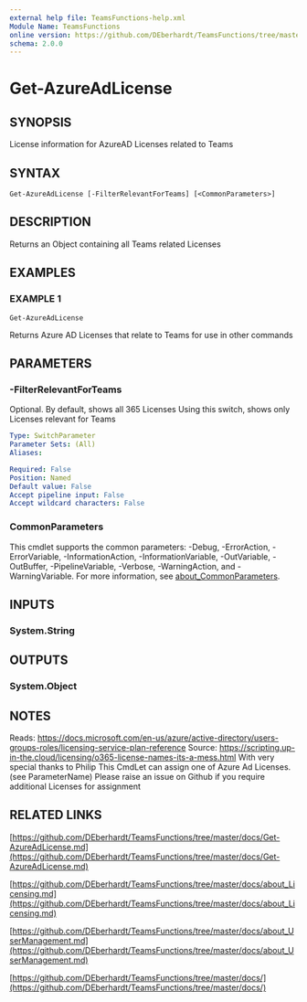 ```yaml
---
external help file: TeamsFunctions-help.xml
Module Name: TeamsFunctions
online version: https://github.com/DEberhardt/TeamsFunctions/tree/master/docs/Get-AzureAdLicense.md
schema: 2.0.0
---
```


# Get-AzureAdLicense

## SYNOPSIS
License information for AzureAD Licenses related to Teams

## SYNTAX

```
Get-AzureAdLicense [-FilterRelevantForTeams] [<CommonParameters>]
```

## DESCRIPTION
Returns an Object containing all Teams related Licenses

## EXAMPLES

### EXAMPLE 1
```
Get-AzureAdLicense
```

Returns Azure AD Licenses that relate to Teams for use in other commands

## PARAMETERS

### -FilterRelevantForTeams
Optional.
By default, shows all 365 Licenses
Using this switch, shows only Licenses relevant for Teams

```yaml
Type: SwitchParameter
Parameter Sets: (All)
Aliases:

Required: False
Position: Named
Default value: False
Accept pipeline input: False
Accept wildcard characters: False
```

### CommonParameters
This cmdlet supports the common parameters: -Debug, -ErrorAction, -ErrorVariable, -InformationAction, -InformationVariable, -OutVariable, -OutBuffer, -PipelineVariable, -Verbose, -WarningAction, and -WarningVariable. For more information, see [about_CommonParameters](http://go.microsoft.com/fwlink/?LinkID=113216).

## INPUTS

### System.String
## OUTPUTS

### System.Object
## NOTES
Reads:  https://docs.microsoft.com/en-us/azure/active-directory/users-groups-roles/licensing-service-plan-reference
Source: https://scripting.up-in-the.cloud/licensing/o365-license-names-its-a-mess.html
With very special thanks to Philip
This CmdLet can assign one of Azure Ad Licenses.
(see ParameterName)
Please raise an issue on Github if you require additional Licenses for assignment

## RELATED LINKS

[https://github.com/DEberhardt/TeamsFunctions/tree/master/docs/Get-AzureAdLicense.md](https://github.com/DEberhardt/TeamsFunctions/tree/master/docs/Get-AzureAdLicense.md)

[https://github.com/DEberhardt/TeamsFunctions/tree/master/docs/about_Licensing.md](https://github.com/DEberhardt/TeamsFunctions/tree/master/docs/about_Licensing.md)

[https://github.com/DEberhardt/TeamsFunctions/tree/master/docs/about_UserManagement.md](https://github.com/DEberhardt/TeamsFunctions/tree/master/docs/about_UserManagement.md)

[https://github.com/DEberhardt/TeamsFunctions/tree/master/docs/](https://github.com/DEberhardt/TeamsFunctions/tree/master/docs/)

